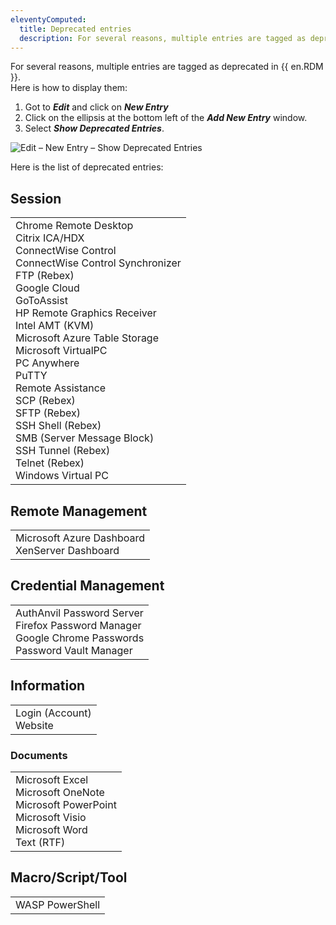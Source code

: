 ```yaml
---
eleventyComputed:
  title: Deprecated entries
  description: For several reasons, multiple entries are tagged as deprecated in {{ en.RDM }}.
---
```

For several reasons, multiple entries are tagged as deprecated in {{ en.RDM }}.  
Here is how to display them:
1. Got to ***Edit*** and click on ***New Entry***
1. Click on the ellipsis at the bottom left of the ***Add New Entry*** window.
1. Select ***Show Deprecated Entries***.  

![Edit – New Entry – Show Deprecated Entries](https://webdevolutions.azureedge.net/docs/en/kb/KB4130.png)

Here is the list of deprecated entries:

## Session

<table>
	<tr>
		<td>
Chrome Remote Desktop<br>
Citrix ICA/HDX<br>
ConnectWise Control<br>
ConnectWise Control Synchronizer<br>
FTP (Rebex)<br>
Google Cloud<br>
GoToAssist<br>
HP Remote Graphics Receiver<br>
Intel AMT (KVM)<br>
Microsoft Azure Table Storage<br>
Microsoft VirtualPC<br>
PC Anywhere<br>
PuTTY<br>
Remote Assistance<br>
SCP (Rebex)<br>
SFTP (Rebex)<br>
SSH Shell (Rebex)<br>
SMB (Server Message Block)<br>
SSH Tunnel (Rebex)<br>
Telnet (Rebex)<br>
Windows Virtual PC<br>
		</td>
	</tr>
</table>

## Remote Management

<table>
	<tr>
		<td>
Microsoft Azure Dashboard<br>
XenServer Dashboard<br>
		</td>
	</tr>
</table>

## Credential Management

<table>
	<tr>
		<td>
AuthAnvil Password Server<br>
Firefox Password Manager<br>
Google Chrome Passwords<br>
Password Vault Manager<br>
		</td>
	</tr>
</table>

## Information

<table>
	<tr>
		<td>
Login (Account)<br>
Website<br>
		</td>
	</tr>
</table>

### Documents
<table>
	<tr>
		<td>
Microsoft Excel<br>
Microsoft OneNote<br>
Microsoft PowerPoint<br>
Microsoft Visio<br>
Microsoft Word<br>
Text (RTF)<br>
		</td>
	</tr>
</table>

## Macro/Script/Tool

<table>
	<tr>
		<td>
WASP PowerShell<br>
		</td>
	</tr>
</table>
